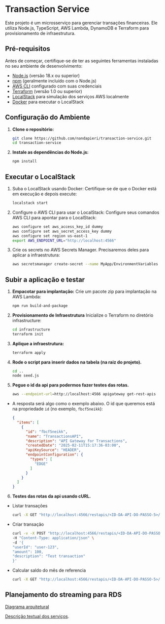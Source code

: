 # Transaction Service

Este projeto é um microsserviço para gerenciar transações financeiras. Ele utiliza Node.js, TypeScript, AWS Lambda, DynamoDB e Terraform para provisionamento de infraestrutura.

## Pré-requisitos

Antes de começar, certifique-se de ter as seguintes ferramentas instaladas no seu ambiente de desenvolvimento:

- [Node.js](https://nodejs.org/) (versão 18.x ou superior)
- [npm](https://www.npmjs.com/) (geralmente incluído com o Node.js)
- [AWS CLI](https://aws.amazon.com/cli/) configurado com suas credenciais
- [Terraform](https://www.terraform.io/downloads.html) (versão 1.0 ou superior)
- [LocalStack](https://localstack.cloud/) para simulação dos serviços AWS localmente
- [Docker](https://www.docker.com/) para executar o LocalStack

## Configuração do Ambiente

1. **Clone o repositório:**

   ```bash
   git clone https://github.com/nandapieri/transaction-service.git
   cd transaction-service


2. **Instale as dependências do Node.js:**
    ```bash
    npm install


## Executar o LocalStack

1. Suba o LocalStack usando Docker:
Certifique-se de que o Docker está em execução e depois execute:
    ```bash
    localstack start


2. Configure o AWS CLI para usar o LocalStack:
Configure seus comandos AWS CLI para apontar para o LocalStack:
    ```bash
    aws configure set aws_access_key_id dummy
    aws configure set aws_secret_access_key dummy
    aws configure set region us-east-1
    export AWS_ENDPOINT_URL="http://localhost:4566"

2. Crie os secrets no AWS Secrets Manager.
Precisaremos deles para aplicar a infraestrutura:
    ```bash
    aws secretsmanager create-secret --name MyApp/EnvironmentVariables --secret-string '{"AWS_ACCESS_KEY_ID":"dummy","AWS_SECRET_ACCESS_KEY":"dummy"}' --endpoint-url http://localhost:4566

## Subir a aplicação e testar

1. **Empacotar para implantação:**
Crie um pacote zip para implantação na AWS Lambda:
    ```bash
    npm run build-and-package


2. **Provisionamento de Infraestrutura**
Inicialize o Terraform no diretório infrastructure:
    ```bash
    cd infrastructure
    terraform init

3. **Aplique a infraestrutura:**
    ```bash
    terraform apply

4. **Rode o script para inserir dados na tabela (na raiz do projeto).**
    ```bash
    cd ..
    node seed.js

5. **Pegue o id da api para podermos fazer testes das rotas.**
    ```bash
    aws --endpoint-url=http://localhost:4566 apigateway get-rest-apis

- A resposta será algo como o exemplo abaixo. O id que queremos está na propriedade `id` (no exemplo, `fbcf5neikk`):

   ```json
   {
     "items": [
       {
         "id": "fbcf5neikk",
         "name": "TransactionsAPI",
         "description": "API Gateway for Transactions",
         "createdDate": "2025-02-11T15:17:36-03:00",
         "apiKeySource": "HEADER",
         "endpointConfiguration": {
           "types": [
             "EDGE"
           ]
         }
       }
     ]
   }
  ```

6. **Testes das rotas da api usando cURL.**
- Listar transações
    ```bash
    curl -X GET "http://localhost:4566/restapis/<ID-DA-API-DO-PASSO-5>/dev/_user_request_/transactions?userId=user-123&limit=10"

- Criar transação
    ```bash
    curl -v -X POST "http://localhost:4566/restapis/<ID-DA-API-DO-PASSO-5>/dev/_user_request_/transactions" \
    -H "Content-Type: application/json" \
    -d '{
    "userId": "user-123",
    "amount": 100,
    "description": "Test transaction"
    }'

- Calcular saldo do mês de referencia
    ```bash
    curl -X GET "http://localhost:4566/restapis/<ID-DA-API-DO-PASSO-5>/dev/_user_request_/balance?userId=user-123&month=2025-02"

## Planejamento do streaming para RDS

[Diagrama arquitetural](https://drive.google.com/file/d/1ohVz54OL07eXW73-VvQErK242YSZHXmB/view)

[Descrição textual dos serviços](https://drive.google.com/file/d/15c_m3PdJHmEkrjEueLn0ONxvjiOXwRCj/view?usp=drive_link).

